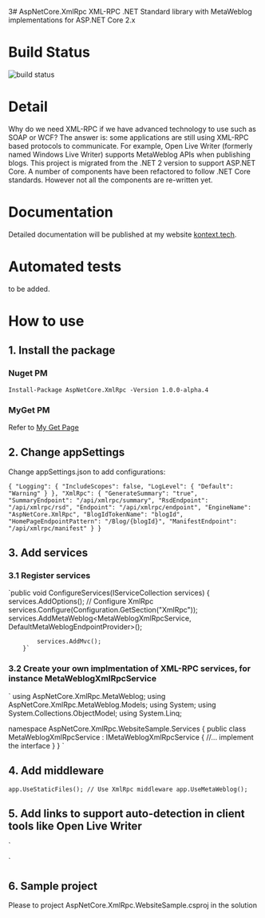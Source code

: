3# AspNetCore.XmlRpc
XML-RPC .NET Standard library with MetaWeblog implementations for ASP.NET Core 2.x

# Build Status
![build status](https://www.myget.org/BuildSource/Badge/aspnetcore_xmlrpc?identifier=b1c23e7e-9f1e-4d2c-ab5f-849a91ec4910)

# Detail
Why do we need XML-RPC if we have advanced technology to use such as SOAP or WCF?
The answer is: some applications are still using XML-RPC based protocols to communicate. For example, Open Live Writer (formerly named Windows Live Writer) supports MetaWeblog APIs when publishing blogs.
This project is migrated from the .NET 2 version to support ASP.NET Core. A number of components have been refactored to follow .NET Core standards. However not all the components are re-written yet. 

# Documentation
Detailed documentation will be published at my website [kontext.tech](http://kontext.tech/).

# Automated tests
to be added. 

# How to use
## 1. Install the package
### Nuget PM
`Install-Package AspNetCore.XmlRpc -Version 1.0.0-alpha.4`
### MyGet PM
Refer to [My Get Page](https://www.myget.org/feed/aspnetcore_xmlrpc/package/nuget/AspNetCore.XmlRpc)

## 2. Change appSettings
Change appSettings.json to add configurations:

`{
  "Logging": {
    "IncludeScopes": false,
    "LogLevel": {
      "Default": "Warning"
    }
  },
  "XmlRpc": {
    "GenerateSummary": "true",
    "SummaryEndpoint": "/api/xmlrpc/summary",
    "RsdEndpoint": "/api/xmlrpc/rsd",
    "Endpoint": "/api/xmlrpc/endpoint",
    "EngineName": "AspNetCore.XmlRpc",
    "BlogIdTokenName": "blogId",
    "HomePageEndpointPattern": "/Blog/{blogId}",
    "ManifestEndpoint": "/api/xmlrpc/manifest"
  }
}`

## 3. Add services
### 3.1 Register services
`public void ConfigureServices(IServiceCollection services)
       {
            services.AddOptions();
            // Configure XmlRpc
            services.Configure<XmlRpcOptions>(Configuration.GetSection("XmlRpc"));
            services.AddMetaWeblog<MetaWeblogXmlRpcService, DefaultMetaWeblogEndpointProvider>();

            services.AddMvc();
        }`

### 3.2 Create your own implmentation of XML-RPC services, for instance MetaWeblogXmlRpcService
`
using AspNetCore.XmlRpc.MetaWeblog;
using AspNetCore.XmlRpc.MetaWeblog.Models;
using System;
using System.Collections.ObjectModel;
using System.Linq;

namespace AspNetCore.XmlRpc.WebsiteSample.Services
{
    public class MetaWeblogXmlRpcService : IMetaWeblogXmlRpcService
    {
    //... implement the interface
    }
}
`
## 4. Add middleware
`app.UseStaticFiles();
  // Use XmlRpc middleware
  app.UseMetaWeblog();
`
## 5. Add links to support auto-detection in client tools like Open Live Writer
`
<link rel="EditURI" type="application/rsd+xml" title="RSD" href="@string.Concat(options.Value.RsdEndpoint,'/', "TestBlog")"  />
<link rel="wlwmanifest" type="application/wlwmanifest+xml" href="@string.Concat(options.Value.ManifestEndpoint,'/', "TestBlog")" />
`

## 6. Sample project
Please to project AspNetCore.XmlRpc.WebsiteSample.csproj in the solution
